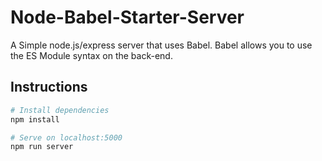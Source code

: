 # Node-Babel-Starter-Server
A Simple node.js/express server that uses Babel. Babel allows you to use the ES Module syntax on the back-end.

## Instructions

```bash
# Install dependencies
npm install

# Serve on localhost:5000
npm run server
```
